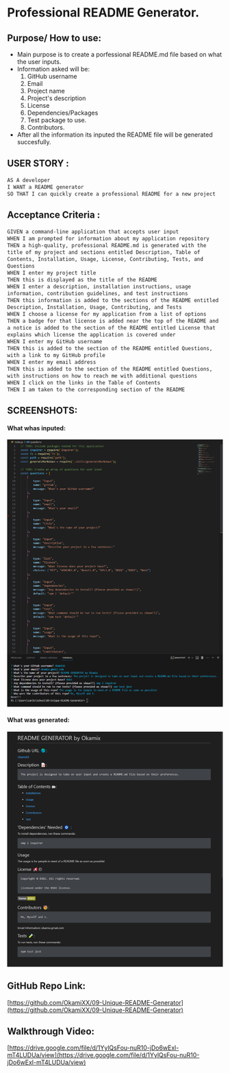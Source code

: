# Professional README Generator.

## Purpose/ How to use:
* Main purpose is to create a porfessional README.md file based on what the user inputs.
* Information asked will be: 
    1. GitHub username
    2. Email
    3. Project name
    4. Project's description
    5. License
    6. Dependencies/Packages
    7. Test package to use.
    8. Contributors.
* After all the information its inputed the README file will be generated succesfully.

## USER STORY : 
```
AS A developer
I WANT a README generator
SO THAT I can quickly create a professional README for a new project
```
## Acceptance Criteria : 
```
GIVEN a command-line application that accepts user input
WHEN I am prompted for information about my application repository
THEN a high-quality, professional README.md is generated with the title of my project and sections entitled Description, Table of Contents, Installation, Usage, License, Contributing, Tests, and Questions
WHEN I enter my project title
THEN this is displayed as the title of the README
WHEN I enter a description, installation instructions, usage information, contribution guidelines, and test instructions
THEN this information is added to the sections of the README entitled Description, Installation, Usage, Contributing, and Tests
WHEN I choose a license for my application from a list of options
THEN a badge for that license is added near the top of the README and a notice is added to the section of the README entitled License that explains which license the application is covered under
WHEN I enter my GitHub username
THEN this is added to the section of the README entitled Questions, with a link to my GitHub profile
WHEN I enter my email address
THEN this is added to the section of the README entitled Questions, with instructions on how to reach me with additional questions
WHEN I click on the links in the Table of Contents
THEN I am taken to the corresponding section of the README
```
## SCREENSHOTS:
#### What whas inputed:
![](./img/SS1.png)

#### What was generated:
![](./img/SS2.png)

## GitHub Repo Link:
[https://github.com/OkamiXX/09-Unique-README-Generator](https://github.com/OkamiXX/09-Unique-README-Generator)

## Walkthrough Video:

[https://drive.google.com/file/d/1YylQsFou-nuR10-jDo6wExl-mT4LUDUa/view](https://drive.google.com/file/d/1YylQsFou-nuR10-jDo6wExl-mT4LUDUa/view)